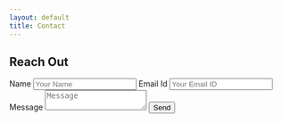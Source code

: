 ```yaml
---
layout: default
title: Contact
---
```

  <section class="form">   
    <h1 id="contact"> Reach Out </h1>
    <div class="social">
      <a href="https://twitter.com/dhanushkn"><i class="fab fa-twitter"></i></a>
      <a href="https://github.com/dhanush321"><i class="fab fa-github"></i></a>
      <a href="https://www.facebook.com/dhanush.krishnan" target="_blank"><i class="fab fa-facebook"></i></a>
    </div>
    <form action=" https://formsubmit.co/dhanush061091@gmail.com " method="POST">
      <label for="name">Name</label>
      <input type="text" name="name" id="name" placeholder="Your Name">
      <label for="email">Email Id</label>   
      <input type="email" name="email" id="email" placeholder="Your Email ID">
      <label for="msg">Message</label>  
      <textarea type="text" name="msg" id="msg" placeholder="Message"></textarea>
      <input type="submit" name="Send" value="Send" class="button">
    </form>
  </section>
